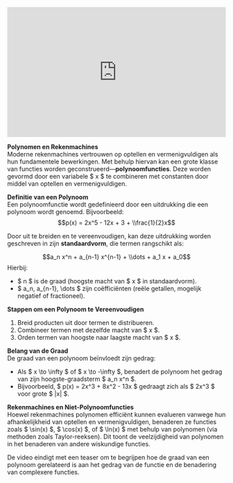 <iframe width="100%" height="300" src="https://www.youtube.com/embed/EDRItJVUrH4?si=c2LnHOf6JuFyNnLu" title="YouTube video player" frameborder="0" allow="accelerometer; autoplay; clipboard-write; encrypted-media; gyroscope; picture-in-picture; web-share" referrerpolicy="strict-origin-when-cross-origin" allowfullscreen></iframe>

**Polynomen en Rekenmachines**  
Moderne rekenmachines vertrouwen op optellen en vermenigvuldigen als hun fundamentele bewerkingen. Met behulp hiervan kan een grote klasse van functies worden geconstrueerd—**polynoomfuncties**. Deze worden gevormd door een variabele \$ x \$ te combineren met constanten door middel van optellen en vermenigvuldigen.

**Definitie van een Polynoom**  
Een polynoomfunctie wordt gedefinieerd door een uitdrukking die een polynoom wordt genoemd. Bijvoorbeeld:  
$$p(x) = 2x^5 - 12x + 3 + \\frac{1}{2}x$$ 

Door uit te breiden en te vereenvoudigen, kan deze uitdrukking worden geschreven in zijn **standaardvorm**, die termen rangschikt als:  

$$a_n x^n + a_{n-1} x^{n-1} + \\dots + a_1 x + a_0$$
Hierbij:

- \$ n \$ is de graad (hoogste macht van \$ x \$ in standaardvorm).
- \$ a_n, a_{n-1}, \\dots \$ zijn coëfficiënten (reële getallen, mogelijk negatief of fractioneel).  

**Stappen om een Polynoom te Vereenvoudigen**  
1. Breid producten uit door termen te distribueren.  
2. Combineer termen met dezelfde macht van \$ x \$.  
3. Orden termen van hoogste naar laagste macht van \$ x \$.  

**Belang van de Graad**  
De graad van een polynoom beïnvloedt zijn gedrag:  
- Als \$ x \\to \\infty \$ of \$ x \\to -\\infty \$, benadert de polynoom het gedrag van zijn hoogste-graadsterm \$ a_n x^n \$.  
- Bijvoorbeeld, \$ p(x) = 2x^3 + 8x^2 - 13x \$ gedraagt zich als \$ 2x^3 \$ voor grote \$ |x| \$.  

**Rekenmachines en Niet-Polynoomfuncties**  
Hoewel rekenmachines polynomen efficiënt kunnen evalueren vanwege hun afhankelijkheid van optellen en vermenigvuldigen, benaderen ze functies zoals \$ \\sin(x) \$, \$ \\cos(x) \$, of \$ \\ln(x) \$ met behulp van polynomen (via methoden zoals Taylor-reeksen). Dit toont de veelzijdigheid van polynomen in het benaderen van andere wiskundige functies.

De video eindigt met een teaser om te begrijpen hoe de graad van een polynoom gerelateerd is aan het gedrag van de functie en de benadering van complexere functies.
